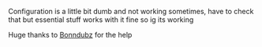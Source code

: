 Configuration is a little bit dumb and not working sometimes, have to check that but essential stuff works with it fine so ig its working

Huge thanks to [Bonndubz](https://github.com/bonndevoff) for the help